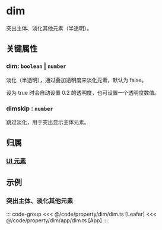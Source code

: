 # dim

突出主体、淡化其他元素（半透明）。

## 关键属性

### dim: `boolean` | `number`

淡化（半透明），通过叠加透明度来淡化元素，默认为 false。

设为 true 时会自动设置 0.2 的透明度，也可设置一个透明度数值。

### dimskip : `number`

跳过淡化，用于突出显示主体元素。

## 归属

### [UI 元素](/reference/display/UI.md)

## 示例

### 突出主体、淡化其他元素

::: code-group
<<< @/code/property/dim/dim.ts [Leafer]
<<< @/code/property/dim/app/dim.ts [App]
:::
